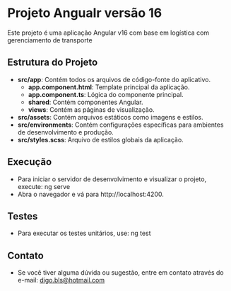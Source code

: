 # Projeto Angualr versão 16

Este projeto é uma aplicação Angular v16 com base em logística com gerenciamento de transporte

## Estrutura do Projeto

- **src/app**: Contém todos os arquivos de código-fonte do aplicativo.
  - **app.component.html**: Template principal da aplicação.
  - **app.component.ts**: Lógica do componente principal.
  - **shared**: Contém componentes Angular.
  - **views**: Contém as páginas de visualização.
- **src/assets**: Contém arquivos estáticos como imagens e estilos.
- **src/environments**: Contém configurações específicas para ambientes de desenvolvimento e produção.
- **src/styles.scss**: Arquivo de estilos globais da aplicação.

## Execução
- Para iniciar o servidor de desenvolvimento e visualizar o projeto, execute: ng serve
- Abra o navegador e vá para http://localhost:4200.

## Testes
- Para executar os testes unitários, use: ng test

## Contato
- Se você tiver alguma dúvida ou sugestão, entre em contato através do e-mail: digo.bls@hotmail.com

